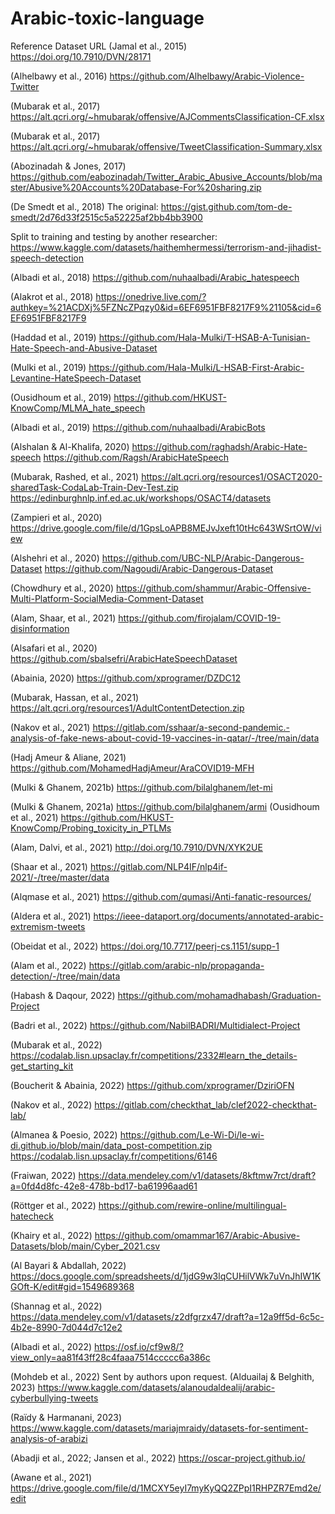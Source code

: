 # Arabic-toxic-language
Reference	Dataset URL
(Jamal et al., 2015)
https://doi.org/10.7910/DVN/28171 

(Alhelbawy et al., 2016)
https://github.com/Alhelbawy/Arabic-Violence-Twitter

(Mubarak et al., 2017)
https://alt.qcri.org/~hmubarak/offensive/AJCommentsClassification-CF.xlsx

(Mubarak et al., 2017)
https://alt.qcri.org/~hmubarak/offensive/TweetClassification-Summary.xlsx

(Abozinadah & Jones, 2017)
https://github.com/eabozinadah/Twitter_Arabic_Abusive_Accounts/blob/master/Abusive%20Accounts%20Database-For%20sharing.zip

(De Smedt et al., 2018)
The original: https://gist.github.com/tom-de-smedt/2d76d33f2515c5a52225af2bb4bb3900

Split to training and testing by another researcher: https://www.kaggle.com/datasets/haithemhermessi/terrorism-and-jihadist-speech-detection

(Albadi et al., 2018)
https://github.com/nuhaalbadi/Arabic_hatespeech

(Alakrot et al., 2018)
https://onedrive.live.com/?authkey=%21ACDXj%5FZNcZPqzy0&id=6EF6951FBF8217F9%21105&cid=6EF6951FBF8217F9

(Haddad et al., 2019)
https://github.com/Hala-Mulki/T-HSAB-A-Tunisian-Hate-Speech-and-Abusive-Dataset

(Mulki et al., 2019)
https://github.com/Hala-Mulki/L-HSAB-First-Arabic-Levantine-HateSpeech-Dataset

(Ousidhoum et al., 2019)
https://github.com/HKUST-KnowComp/MLMA_hate_speech

(Albadi et al., 2019)
https://github.com/nuhaalbadi/ArabicBots

(Alshalan & Al-Khalifa, 2020)
https://github.com/raghadsh/Arabic-Hate-speech 
https://github.com/Ragsh/ArabicHateSpeech

(Mubarak, Rashed, et al., 2021)
https://alt.qcri.org/resources1/OSACT2020-sharedTask-CodaLab-Train-Dev-Test.zip
https://edinburghnlp.inf.ed.ac.uk/workshops/OSACT4/datasets 

(Zampieri et al., 2020)
https://drive.google.com/file/d/1GpsLoAPB8MEJvJxeft10tHc643WSrtOW/view

(Alshehri et al., 2020)
https://github.com/UBC-NLP/Arabic-Dangerous-Dataset
https://github.com/Nagoudi/Arabic-Dangerous-Dataset

(Chowdhury et al., 2020)
https://github.com/shammur/Arabic-Offensive-Multi-Platform-SocialMedia-Comment-Dataset

(Alam, Shaar, et al., 2021)
https://github.com/firojalam/COVID-19-disinformation

(Alsafari et al., 2020)
https://github.com/sbalsefri/ArabicHateSpeechDataset

(Abainia, 2020)
https://github.com/xprogramer/DZDC12

(Mubarak, Hassan, et al., 2021)
https://alt.qcri.org/resources1/AdultContentDetection.zip

(Nakov et al., 2021)
https://gitlab.com/sshaar/a-second-pandemic.-analysis-of-fake-news-about-covid-19-vaccines-in-qatar/-/tree/main/data 

(Hadj Ameur & Aliane, 2021)
https://github.com/MohamedHadjAmeur/AraCOVID19-MFH 

(Mulki & Ghanem, 2021b)
https://github.com/bilalghanem/let-mi

(Mulki & Ghanem, 2021a)
https://github.com/bilalghanem/armi
(Ousidhoum et al., 2021)
https://github.com/HKUST-KnowComp/Probing_toxicity_in_PTLMs

(Alam, Dalvi, et al., 2021)
http://doi.org/10.7910/DVN/XYK2UE

(Shaar et al., 2021)
https://gitlab.com/NLP4IF/nlp4if-2021/-/tree/master/data

(Alqmase et al., 2021)
https://github.com/qumasi/Anti-fanatic-resources/

(Aldera et al., 2021)
https://ieee-dataport.org/documents/annotated-arabic-extremism-tweets 

(Obeidat et al., 2022)
https://doi.org/10.7717/peerj-cs.1151/supp-1

(Alam et al., 2022)
https://gitlab.com/arabic-nlp/propaganda-detection/-/tree/main/data

(Habash & Daqour, 2022)
https://github.com/mohamadhabash/Graduation-Project

(Badri et al., 2022)
https://github.com/NabilBADRI/Multidialect-Project

(Mubarak et al., 2022)
https://codalab.lisn.upsaclay.fr/competitions/2332#learn_the_details-get_starting_kit 

(Boucherit & Abainia, 2022)
https://github.com/xprogramer/DziriOFN

(Nakov et al., 2022)
https://gitlab.com/checkthat_lab/clef2022-checkthat-lab/

(Almanea & Poesio, 2022)
https://github.com/Le-Wi-Di/le-wi-di.github.io/blob/main/data_post-competition.zip 
https://codalab.lisn.upsaclay.fr/competitions/6146 

(Fraiwan, 2022)
https://data.mendeley.com/v1/datasets/8kftmw7rct/draft?a=0fd4d8fc-42e8-478b-bd17-ba61996aad61

(Röttger et al., 2022)
https://github.com/rewire-online/multilingual-hatecheck

(Khairy et al., 2022)
https://github.com/omammar167/Arabic-Abusive-Datasets/blob/main/Cyber_2021.csv

(Al Bayari & Abdallah, 2022)
https://docs.google.com/spreadsheets/d/1jdG9w3lqCUHilVWk7uVnJhIW1KGOft-K/edit#gid=1549689368

(Shannag et al., 2022)
https://data.mendeley.com/v1/datasets/z2dfgrzx47/draft?a=12a9ff5d-6c5c-4b2e-8990-7d044d7c12e2

(Albadi et al., 2022)
https://osf.io/cf9w8/?view_only=aa81f43ff28c4faaa7514ccccc6a386c

(Mohdeb et al., 2022)
Sent by authors upon request. 
(Alduailaj & Belghith, 2023)
https://www.kaggle.com/datasets/alanoudaldealij/arabic-cyberbullying-tweets

(Raïdy & Harmanani, 2023)
https://www.kaggle.com/datasets/mariajmraidy/datasets-for-sentiment-analysis-of-arabizi

(Abadji et al., 2022; Jansen et al., 2022)
https://oscar-project.github.io/ 

(Awane et al., 2021)
https://drive.google.com/file/d/1MCXY5eyI7myKyQQ2ZPpI1RHPZR7Emd2e/edit

